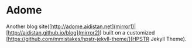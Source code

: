 # Adome

Another blog site([http://adome.aidistan.net](mirror1)|[http://aidistan.github.io/blog](mirror2)) built on a customized [https://github.com/mmistakes/hpstr-jekyll-theme/](HPSTR Jekyll Theme).